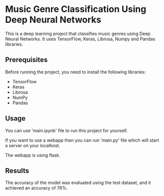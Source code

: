 # Music Genre Classification Using Deep Neural Networks

This is a deep learning project that classifies music genres using Deep Neural Networks. It uses TensorFlow, Keras, Librosa, Numpy and Pandas libraries.

## Prerequisites

Before running the project, you need to install the following libraries:

- TensorFlow
- Keras
- Librosa
- NumPy
- Pandas

## Usage

You can use 'main.ipynb' file to run this project for yourself.

If you want to use a webapp then you can run 'main.py' file which will start a server on your localhost.

The webapp is using flask.

## Results

The accuracy of the model was evaluated using the test dataset, and it achieved an accuracy of 76%.

